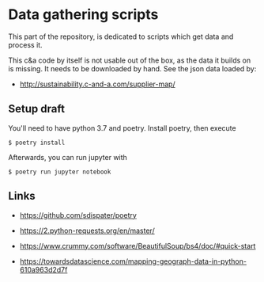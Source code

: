 # Data gathering scripts

This part of the repository, is dedicated to scripts which get data and
process it.

This c&a code by itself is not usable out of the box, as the data it builds on
is missing. It needs to be downloaded by hand. See the json data loaded by:

* http://sustainability.c-and-a.com/supplier-map/

## Setup draft

You'll need to have python 3.7 and poetry. Install poetry, then execute

```
$ poetry install
```

Afterwards, you can run jupyter with

```
$ poetry run jupyter notebook
```

## Links

* https://github.com/sdispater/poetry
* https://2.python-requests.org/en/master/
* https://www.crummy.com/software/BeautifulSoup/bs4/doc/#quick-start

* https://towardsdatascience.com/mapping-geograph-data-in-python-610a963d2d7f
